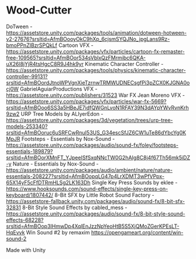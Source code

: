 # Wood-Cutter
 
DoTween - https://assetstore.unity.com/packages/tools/animation/dotween-hotween-v2-27676?srsltid=AfmBOooyOkC9hXp_6cjsmSYQJNo_jpgLans9Rz-bmoPPnZIBzrSPQkLf
Cartoon VFX - https://assetstore.unity.com/packages/vfx/particles/cartoon-fx-remaster-free-109565?srsltid=AfmBOor534sVblxQzFMrmibc6QKA-uX26l8jYjR4tsHgcC8R9J4hk9yr
Kinematic Character Controller - https://assetstore.unity.com/packages/tools/physics/kinematic-character-controller-99131?srsltid=AfmBOordJtnoWPVgnXieTzrnwTRMWUDNECsgfPi3pZCX0KJGNA0ocj0W
GabrielAguiarProductions VFX - https://assetstore.unity.com/publishers/31523
War FX Jean Moreno VFX -  https://assetstore.unity.com/packages/vfx/particles/war-fx-5669?srsltid=AfmBOoo6SS3a5HBeJE7idfQWGnLvoN1RFAY39N3dAYpYWvRvnKrh9zw2
URP Tree Models by ALIyerEdon - https://assetstore.unity.com/packages/3d/vegetation/trees/urp-tree-models-253340?srsltid=AfmBOoruc6uSRFCwRnuI53US_G34escSfJZ6CW1uTe86dYbcYg0KMpJR
Footsteps - Essentials by Nox-Sound - https://assetstore.unity.com/packages/audio/sound-fx/foley/footsteps-essentials-189879?srsltid=AfmBOorXMnFT_YJpeeISfSxqNNcTW0G2hAIg8C8j4f67Th56mk5iDZ-y
Nature - Essentials by Nox-Sound - https://assetstore.unity.com/packages/audio/ambient/nature/nature-essentials-208227?srsltid=AfmBOopqLG47p4LrXDMT3wPfVPpx-65X14yF5cFfDTRmHLSg2LK163Dh
Single Key Press Sounds by eklee - https://www.hooksounds.com/sound-effects/single-key-press-on-keyboard/1807442/
8-Bit SFX by Little Robot Sound Factory - https://assetstore-fallback.unity.com/packages/audio/sound-fx/8-bit-sfx-32831
8-Bit Style Sound Effects by cabled_mess - https://assetstore.unity.com/packages/audio/sound-fx/8-bit-style-sound-effects-68228?srsltid=AfmBOop3IHmwDp4XqlEnJzzNpYeoHtB5S5XjQMoZGerKPEsLT-HqEvvk
Win Sound #2 by remaxim https://opengameart.org/content/win-sound-2

Made with Unity